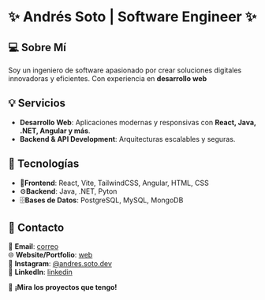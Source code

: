 # ✨ Andrés Soto | Software Engineer ✨

## 💻 Sobre Mí
Soy un ingeniero de software apasionado por crear soluciones digitales innovadoras y eficientes. Con experiencia en **desarrollo web**

## 💡 Servicios
- **Desarrollo Web**: Aplicaciones modernas y responsivas con **React, Java, .NET, Angular y más**.
- **Backend & API Development**: Arquitecturas escalables y seguras.

## 🔧 Tecnologías
- 🚀**Frontend**: React, Vite, TailwindCSS, Angular, HTML, CSS
- ⚙️**Backend**: Java, .NET, Pyton
- 🗄️**Bases de Datos**: PostgreSQL, MySQL, MongoDB

## 👤 Contacto
📧 **Email**: [correo](mailto:andressotokr1@gmail.com)  
🌐 **Website/Portfolio**: [web](https://andressotodev.vercel.app/)  
📱 **Instagram**: [@andres.soto.dev](https://www.instagram.com/andres.soto.dev/)  
👥 **LinkedIn**: [linkedin](https://www.linkedin.com/in/andres-soto-0429a127b/)

🔗 **¡Mira los proyectos que tengo!**
